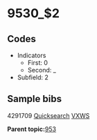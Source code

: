 # 9530\_$2

## Codes

-   Indicators
    -   First: 0
    -   Second: \_
-   Subfield: 2

## Sample bibs

4291709 [Quicksearch](https://search.library.yale.edu/catalog/4291709) [VXWS](http://prodorbis.library.yale.edu:7014/vxws/GetHoldingsService?bibId=4291709)

**Parent topic:**[953](../../tags/953/953.md)

